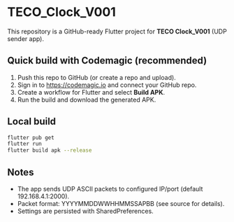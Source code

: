 
# TECO_Clock_V001

This repository is a GitHub-ready Flutter project for **TECO Clock_V001** (UDP sender app).

## Quick build with Codemagic (recommended)
1. Push this repo to GitHub (or create a repo and upload).
2. Sign in to https://codemagic.io and connect your GitHub repo.
3. Create a workflow for Flutter and select **Build APK**.
4. Run the build and download the generated APK.

## Local build
```bash
flutter pub get
flutter run
flutter build apk --release
```

## Notes
- The app sends UDP ASCII packets to configured IP/port (default 192.168.4.1:2000).
- Packet format: YYYYMMDDWWHHMMSSAPBB (see source for details).
- Settings are persisted with SharedPreferences.
